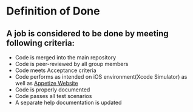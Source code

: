 # Definition of Done

## A job is considered to be done by meeting following criteria:
- Code is merged into the main repository
- Code is peer-reviewed by all group members
- Code meets Acceptance criteria
- Code performs as intended on iOS environment(Xcode Simulator) as well as [Appetize Website](https://appetize.io)
- Code is properly documented
- Code passes all test scenarios
- A separate help documentation is updated
